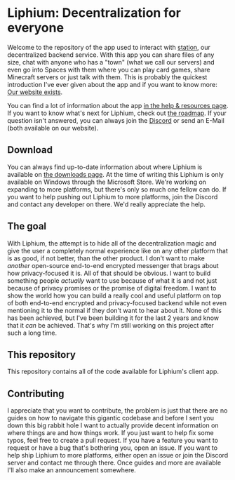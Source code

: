 # Liphium: Decentralization for everyone

Welcome to the repository of the app used to interact with [station](https://github.com/Liphium/station), our decentralized backend service. With this app you can share files of any size, chat with anyone who has a "town" (what we call our servers) and even go into Spaces with them where you can play card games, share Minecraft servers or just talk with them. This is probably the quickest introduction I've ever given about the app and if you want to know more: [Our website exists](https://liphium.com).

You can find a lot of information about the app [in the help & resources page](https://liphium.com/docs). If you want to know what's next for Liphium, check out [the roadmap](https://liphium.dev/roadmap). If your question isn't answered, you can always join the [Discord](https://liphium.dev/discord) or send an E-Mail (both available on our website).

## Download

You can always find up-to-date information about where Liphium is available on [the downloads page](https://liphium.com/docs/general/download/). At the time of writing this Liphium is only available on Windows through the Microsoft Store. We're working on expanding to more platforms, but there's only so much one fellow can do. If you want to help pushing out Liphium to more platforms, join the Discord and contact any developer on there. We'd really appreciate the help. 

## The goal

With Liphium, the attempt is to hide all of the decentralization magic and give the user a completely normal experience like on any other platform that is as good, if not better, than the other product. I don't want to make *another* open-source end-to-end encrypted messenger that brags about how privacy-focused it is. All of that should be obvious. I want to build something people *actually* want to use because of what it is and not just because of privacy promises or the promise of digital freedom. I want to show the world how you can build a really cool and useful platform on top of both end-to-end encrypted and privacy-focused backend while not even mentioning it to the normal if they don't want to hear about it. None of this has been achieved, but I've been building it for the last 2 years and know that it *can* be achieved. That's why I'm still working on this project after such a long time.

## This repository

This repository contains all of the code available for Liphium's client app.

## Contributing

I appreciate that you want to contribute, the problem is just that there are no guides on how to navigate this gigantic codebase and before I sent you down this big rabbit hole I want to actually provide decent information on where things are and how things work. If you just want to help fix some typos, feel free to create a pull request. If you have a feature you want to request or have a bug that's bothering you, open an issue. If you want to help ship Liphium to more platforms, either open an issue or join the Discord server and contact me through there. Once guides and more are available I'll also make an announcement somewhere.

